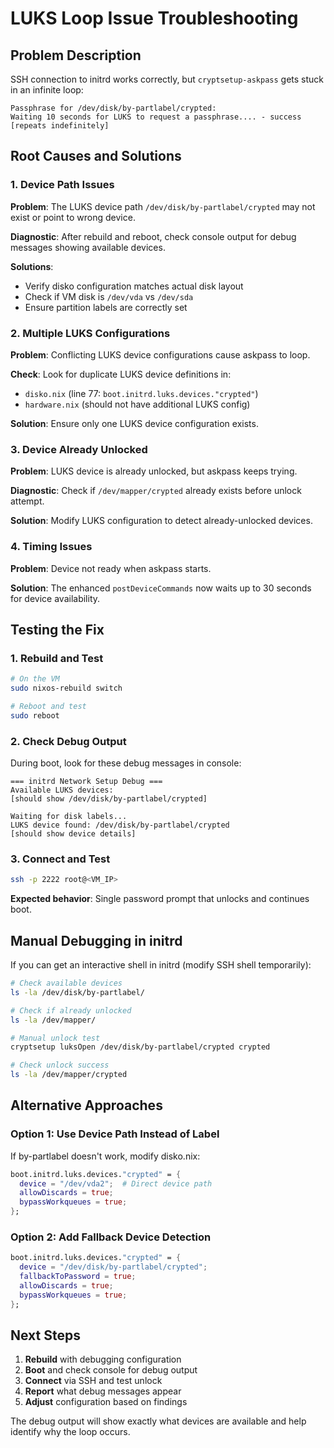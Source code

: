 # LUKS Loop Issue Troubleshooting

## Problem Description

SSH connection to initrd works correctly, but `cryptsetup-askpass` gets stuck in an infinite loop:

```
Passphrase for /dev/disk/by-partlabel/crypted:
Waiting 10 seconds for LUKS to request a passphrase.... - success
[repeats indefinitely]
```

## Root Causes and Solutions

### 1. Device Path Issues

**Problem**: The LUKS device path `/dev/disk/by-partlabel/crypted` may not exist or point to wrong device.

**Diagnostic**: After rebuild and reboot, check console output for debug messages showing available devices.

**Solutions**:

- Verify disko configuration matches actual disk layout
- Check if VM disk is `/dev/vda` vs `/dev/sda`
- Ensure partition labels are correctly set

### 2. Multiple LUKS Configurations

**Problem**: Conflicting LUKS device configurations cause askpass to loop.

**Check**: Look for duplicate LUKS device definitions in:

- `disko.nix` (line 77: `boot.initrd.luks.devices."crypted"`)
- `hardware.nix` (should not have additional LUKS config)

**Solution**: Ensure only one LUKS device configuration exists.

### 3. Device Already Unlocked

**Problem**: LUKS device is already unlocked, but askpass keeps trying.

**Diagnostic**: Check if `/dev/mapper/crypted` already exists before unlock attempt.

**Solution**: Modify LUKS configuration to detect already-unlocked devices.

### 4. Timing Issues

**Problem**: Device not ready when askpass starts.

**Solution**: The enhanced `postDeviceCommands` now waits up to 30 seconds for device availability.

## Testing the Fix

### 1. Rebuild and Test

```bash
# On the VM
sudo nixos-rebuild switch

# Reboot and test
sudo reboot
```

### 2. Check Debug Output

During boot, look for these debug messages in console:

```
=== initrd Network Setup Debug ===
Available LUKS devices:
[should show /dev/disk/by-partlabel/crypted]

Waiting for disk labels...
LUKS device found: /dev/disk/by-partlabel/crypted
[should show device details]
```

### 3. Connect and Test

```bash
ssh -p 2222 root@<VM_IP>
```

**Expected behavior**: Single password prompt that unlocks and continues boot.

## Manual Debugging in initrd

If you can get an interactive shell in initrd (modify SSH shell temporarily):

```bash
# Check available devices
ls -la /dev/disk/by-partlabel/

# Check if already unlocked
ls -la /dev/mapper/

# Manual unlock test
cryptsetup luksOpen /dev/disk/by-partlabel/crypted crypted

# Check unlock success
ls -la /dev/mapper/crypted
```

## Alternative Approaches

### Option 1: Use Device Path Instead of Label

If by-partlabel doesn't work, modify disko.nix:

```nix
boot.initrd.luks.devices."crypted" = {
  device = "/dev/vda2";  # Direct device path
  allowDiscards = true;
  bypassWorkqueues = true;
};
```

### Option 2: Add Fallback Device Detection

```nix
boot.initrd.luks.devices."crypted" = {
  device = "/dev/disk/by-partlabel/crypted";
  fallbackToPassword = true;
  allowDiscards = true;
  bypassWorkqueues = true;
};
```

## Next Steps

1. **Rebuild** with debugging configuration
2. **Boot** and check console for debug output
3. **Connect** via SSH and test unlock
4. **Report** what debug messages appear
5. **Adjust** configuration based on findings

The debug output will show exactly what devices are available and help identify why the loop occurs.
